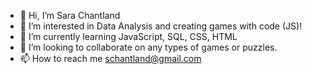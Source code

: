 - 👋 Hi, I’m Sara Chantland
- 👀 I’m interested in Data Analysis and creating games with code (JS)!
- 🌱 I’m currently learning JavaScript, SQL, CSS, HTML
- 💞️ I’m looking to collaborate on any types of games or puzzles.
- 📫 How to reach me schantland@gmail.com
<!---
sara-chantland/sara-chantland is a ✨ special ✨ repository because its `README.md` (this file) appears on your GitHub profile.
You can click the Preview link to take a look at your changes.
--->
